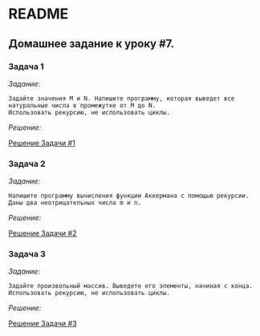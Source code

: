# README
## Домашнее задание к уроку #7.
### Задача 1

*Задание:*
```
Задайте значения M и N. Напишите программу, которая выведет все натуральные числа в промежутке от M до N. 
Использовать рекурсию, не использовать циклы.
```

*Решение:*


[Решение Задачи #1](/Task1/Program.cs)

### Задача 2

*Задание:*
```
Напишите программу вычисления функции Аккермана с помощью рекурсии. 
Даны два неотрицательных числа m и n.
```

*Решение:*

[Решение Задачи #2](/Task2/Program.cs)

### Задача 3

*Задание:*
```
Задайте произвольный массив. Выведете его элементы, начиная с конца. 
Использовать рекурсию, не использовать циклы.

```

*Решение:*

[Решение Задачи #3](/Task3/Program.cs)